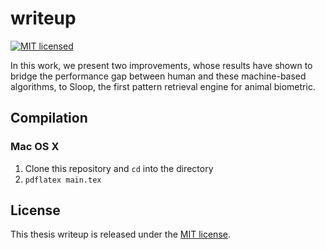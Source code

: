 # writeup
[![MIT licensed](https://img.shields.io/badge/license-MIT-blue.svg)](https://raw.githubusercontent.com/hyperium/hyper/master/LICENSE)

In this work, we present two improvements, whose results have shown to bridge the performance gap between human and these machine-based algorithms, to Sloop, the first pattern retrieval engine for animal biometric.

## Compilation
### Mac OS X
1. Clone this repository and `cd` into the directory
2. `pdflatex main.tex`

## License
This thesis writeup is released under the [MIT license](https://github.com/vanallen/writeup/blob/master/LICENSE).
